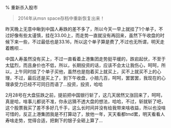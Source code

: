 % 重新杀入股市

> 2014年从msn space存档中重新恢复出来！

昨天晚上无意中瞅到中国人寿跌的差不多了，所以今天一早上就挂了1个单子，不过好像有些太谨慎，挂在33.00上，而走势一直就没有再回来，虽然下午收盘的时候下来一些，不过最低也是33.16，所以这个单子算是费了,不过也无所谓，明天走着瞧呗...

中国人寿虽然没有买上，不过一直看着上港集团走势挺平缓的，跌宕起伏，不至于太猛烈，而且身价也不低，所以，长期投资的话，应该不会太让我伤心，呵呵，所以，上午同时挂了个单子买他，虽然也是抱着买上就买上，买不上就买不上的心理，不过，最后还是买上了，到下午收盘，小赔几百，呵呵，罢罢罢，我现在的心理承受力已经不可同日而语了...投资，投资，哈哈

2月28号在大盘狂跌之前，提前把中国银行斩了，这几天居然又涨回来了，呵呵，真是哈，啥事儿都说不准，你永远猜不透大盘的想法，哈哈，不过，斩就斩了吧，这个股票我买了差不多好几千手，这么长时间并没有给我带来啥收益，所以也没啥可惜的，反正上港集团我是不打算动了，放他一年，天天看都tmd累，明天看看人寿啥走势，觉得合适，把剩下的银子全砸上算了...
